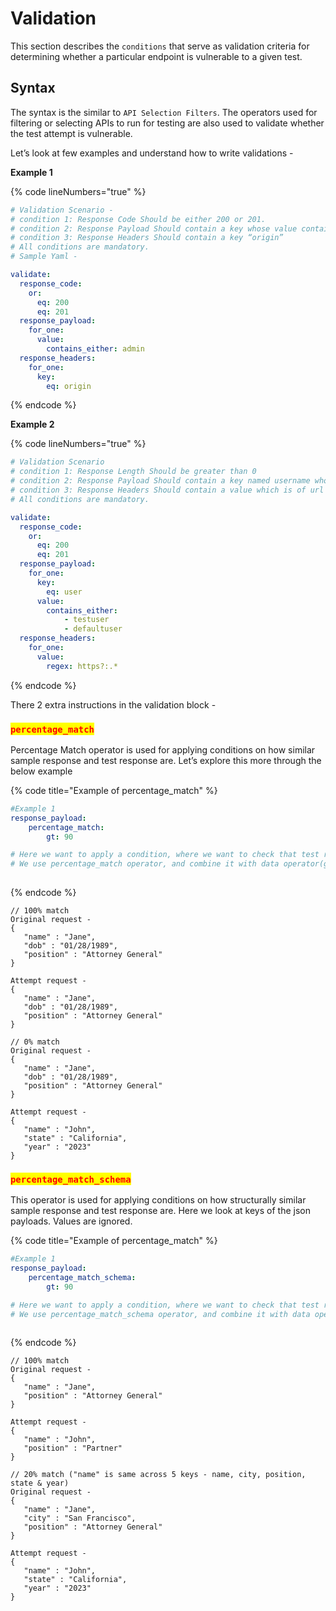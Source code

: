 # Validation

This section describes the `conditions` that serve as validation criteria for determining whether a particular endpoint is vulnerable to a given test.

## **Syntax**

The syntax is the similar to `API Selection Filters`. The operators used for filtering or selecting APIs to run for testing are also used to validate whether the test attempt is vulnerable.

Let’s look at few examples and understand how to write validations -

**Example 1**

{% code lineNumbers="true" %}
```yaml
# Validation Scenario - 
# condition 1: Response Code Should be either 200 or 201.
# condition 2: Response Payload Should contain a key whose value contains substring “admin”
# condition 3: Response Headers Should contain a key “origin”
# All conditions are mandatory.
# Sample Yaml - 

validate:
  response_code:
    or:
      eq: 200
      eq: 201
  response_payload:
    for_one:
      value:
        contains_either: admin
  response_headers:
    for_one:
      key:
        eq: origin
```
{% endcode %}

**Example 2**

{% code lineNumbers="true" %}
```yaml
# Validation Scenario 
# condition 1: Response Length Should be greater than 0
# condition 2: Response Payload Should contain a key named username whose value contains substring testuser or defaultuser
# condition 3: Response Headers Should contain a value which is of url type
# All conditions are mandatory.

validate:
  response_code:
    or:
      eq: 200
      eq: 201
  response_payload:
    for_one:
      key:
        eq: user
      value:
        contains_either: 
            - testuser
            - defaultuser
  response_headers:
    for_one:
      value:
        regex: https?:.*
```
{% endcode %}

There 2 extra instructions in the validation block -&#x20;

### <mark style="color:red;">`percentage_match`</mark>

Percentage Match operator is used for applying conditions on how similar sample response and test response are. Let’s explore this more through the below example

{% code title="Example of percentage_match" %}
```yaml
#Example 1
response_payload:
	percentage_match:
		gt: 90

# Here we want to apply a condition, where we want to check that test response payload should be highly similar to sample response payload(i.e by more than 90%)
# We use percentage_match operator, and combine it with data operator(gt), where we specify percentage_match to be higher than 90
 
```
{% endcode %}

```
// 100% match
Original request - 
{
   "name" : "Jane",
   "dob" : "01/28/1989",
   "position" : "Attorney General"
}

Attempt request - 
{
   "name" : "Jane",
   "dob" : "01/28/1989",
   "position" : "Attorney General"
}
```

```
// 0% match
Original request - 
{
   "name" : "Jane",
   "dob" : "01/28/1989",
   "position" : "Attorney General"
}

Attempt request - 
{
   "name" : "John",
   "state" : "California",
   "year" : "2023"
}
```

### <mark style="color:red;">`percentage_match_schema`</mark>

This operator is used for applying conditions on how structurally similar sample response and test response are. Here we look at keys of the json payloads. Values are ignored.&#x20;

{% code title="Example of percentage_match" %}
```yaml
#Example 1
response_payload:
	percentage_match_schema:
		gt: 90

# Here we want to apply a condition, where we want to check that test response payload should be structurally similar to sample response payload(i.e by more than 90%)
# We use percentage_match_schema operator, and combine it with data operator(gt), where we specify percentage_match of the schema to be higher than 90
 
```
{% endcode %}

```
// 100% match
Original request - 
{
   "name" : "Jane",
   "position" : "Attorney General"
}

Attempt request - 
{
   "name" : "John",
   "position" : "Partner"
}
```

```
// 20% match ("name" is same across 5 keys - name, city, position, state & year)
Original request - 
{
   "name" : "Jane",
   "city" : "San Francisco",
   "position" : "Attorney General"
}

Attempt request - 
{
   "name" : "John",
   "state" : "California",
   "year" : "2023"
}
```
